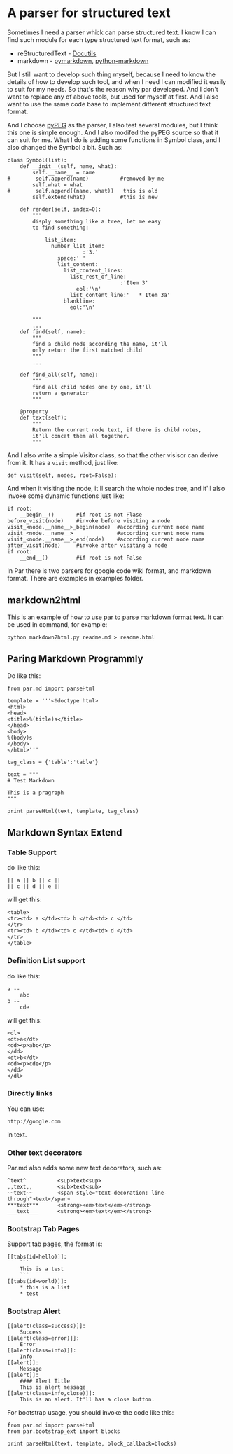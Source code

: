A parser for structured text
=============================

Sometimes I need a parser whick can parse structured text. I know I can
find such module for each type structured text format, such as:

* reStructuredText - [Docutils](http://docutils.sourceforge.net/)
* markdown - [pymarkdown](http://draketo.de/proj/pymarkdown_minisite/readme.html), 
    [python-markdown](http://packages.python.org/Markdown/)
    
But I still want to develop such thing myself, because I need to know the details
of how to develop such tool, and when I need I can modified it easily to suit
for my needs. So that's the reason why par developed. And I don't want to replace
any of above tools, but used for myself at first. And I also want to use
the same code base to implement different structured text format.

And I choose [pyPEG](http://fdik.org/pyPEG/) as the parser, I also test several modules, but I think this
one is simple enough. And I also modifed the pyPEG source so that it can suit for
me. What I do is adding some functions in Symbol class, and I also changed the Symbol
a bit. Such as:

    class Symbol(list):
        def __init__(self, name, what):
            self.__name__ = name
    #        self.append(name)          #removed by me
            self.what = what
    #        self.append((name, what))   this is old
            self.extend(what)           #this is new
    
        def render(self, index=0):
            """
            disply something like a tree, let me easy
            to find something:
            
                list_item:
                  number_list_item:
                            :'3.'
                    space:' '
                    list_content:
                      list_content_lines:
                        list_rest_of_line:
                                        :'Item 3'
                          eol:'\n'
                        list_content_line:'   * Item 3a'
                      blankline:
                        eol:'\n'
                
            """
            ...
        def find(self, name):
            """
            find a child node according the name, it'll
            only return the first matched child
            """
            ...
            
        def find_all(self, name):
            """
            find all child nodes one by one, it'll
            return a generator
            """
            
        @property
        def text(self):
            """
            Return the current node text, if there is child notes,
            it'll concat them all together.
            """
            
And I also write a simple Visitor class, so that the other visisor can 
derive from it. It has a `visit` method, just like:

    def visit(self, nodes, root=False):

And when it visiting the node, it'll search the whole nodes tree, and
it'll also invoke some dynamic functions just like:    

    if root:
        __begin__()       #if root is not Flase
    before_visit(node)    #invoke before visiting a node
    visit_<node.__name__>_begin(node)  #according current node name
    visit_<node.__name__>              #according current node name
    visit_<node.__name__>_end(node)    #according current node name
    after_visit(node)     #invoke after visiting a node
    if root:
        __end__()         #if root is not False
    
In Par there is two parsers for google code wiki format, and markdown format.
There are examples in examples folder.

markdown2html
--------------

This is an example of how to use par to parse markdown format text. It can be
used in command, for example:

    python markdown2html.py readme.md > readme.html

Paring Markdown Programmly
-----------------------------

Do like this:

    from par.md import parseHtml

    template = '''<!doctype html>
    <html>
    <head>
    <title>%(title)s</title>
    </head>
    <body>
    %(body)s
    </body>
    </html>'''

    tag_class = {'table':'table'}

    text = """
    # Test Markdown

    This is a pragraph
    """

    print parseHtml(text, template, tag_class)

Markdown Syntax Extend
-------------------------

### Table Support

do like this:

    || a || b || c ||
    || c || d || e ||

will get this:

    <table>
    <tr><td> a </td><td> b </td><td> c </td>
    </tr>
    <tr><td> b </td><td> c </td><td> d </td>
    </tr>
    </table>

### Definition List support

do like this:

    a --
        abc
    b --
        cde

will get this:

    <dl>
    <dt>a</dt>
    <dd><p>abc</p>
    </dd>
    <dt>b</dt>
    <dd><p>cde</p>
    </dd>
    </dl>

### Directly links

You can use:

    http://google.com

in text.

### Other text decorators

Par.md also adds some new text decorators, such as:

    ^text^          <sup>text<sup>
    ,,text,,        <sub>text<sub>
    ~~text~~        <span style="text-decoration: line-through">text</span>
    ***text***      <strong><em>text</em></strong>
    ___text___      <strong><em>text</em></strong>

### Bootstrap Tab Pages

Support tab pages, the format is:

    [[tabs(id=hello)]]:
        ```
        This is a test
        ```
    [[tabs(id=world)]]:
        * this is a list
        * test

### Bootstrap Alert

    [[alert(class=success)]]:
        Success
    [[alert(class=error)]]:
        Error
    [[alert(class=info)]]:
        Info
    [[alert]]:
        Message
    [[alert]]:
        #### Alert Title
        This is alert message
    [[alert(class=info,close)]]:
        This is an alert. It'll has a close button.

For bootstrap usage, you should invoke the code like this:

    from par.md import parseHtml
    from par.bootstrap_ext import blocks
    
    print parseHtml(text, template, block_callback=blocks)